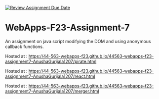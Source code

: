 [![Review Assignment Due Date](https://classroom.github.com/assets/deadline-readme-button-24ddc0f5d75046c5622901739e7c5dd533143b0c8e959d652212380cedb1ea36.svg)](https://classroom.github.com/a/Kv-XePEp)
# WebApps-F23-Assignment-7
An assignment on java script modifying the DOM and using anonymous callback functions.

Hosted at : https://44-563-webapps-f23.github.io/44563-webapps-f23-assignment7-AnushaGurijala1207/pirate.html

Hosted at : https://44-563-webapps-f23.github.io/44563-webapps-f23-assignment7-AnushaGurijala1207/react.html

Hosted at : https://44-563-webapps-f23.github.io/44563-webapps-f23-assignment7-AnushaGurijala1207/merger.html
